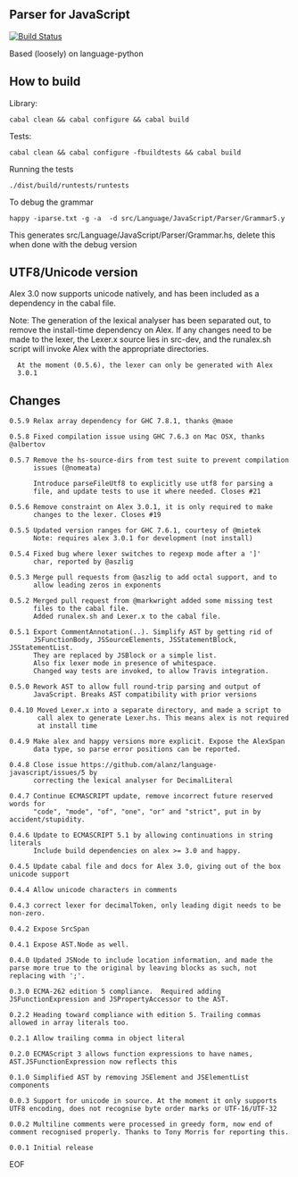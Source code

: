 Parser for JavaScript
---------------------

[![Build Status](https://secure.travis-ci.org/alanz/language-javascript.png?branch=master)](http://travis-ci.org/alanz/language-javascript)

Based (loosely) on language-python

How to build
------------

Library:

    cabal clean && cabal configure && cabal build

Tests:

    cabal clean && cabal configure -fbuildtests && cabal build

Running the tests

    ./dist/build/runtests/runtests


To debug the grammar

    happy -iparse.txt -g -a  -d src/Language/JavaScript/Parser/Grammar5.y

This generates src/Language/JavaScript/Parser/Grammar.hs, delete this
when done with the debug version


UTF8/Unicode version
--------------------

Alex 3.0 now supports unicode natively, and has been included as a
dependency in the cabal file.

Note: The generation of the lexical analyser has been separated out,
      to remove the install-time dependency on Alex. If any changes
      need to be made to the lexer, the Lexer.x source lies in
      src-dev, and the runalex.sh script will invoke Alex with the
      appropriate directories.

      At the moment (0.5.6), the lexer can only be generated with Alex
      3.0.1

Changes
-------

```
0.5.9 Relax array dependency for GHC 7.8.1, thanks @maoe

0.5.8 Fixed compilation issue using GHC 7.6.3 on Mac OSX, thanks @albertov

0.5.7 Remove the hs-source-dirs from test suite to prevent compilation
      issues (@nomeata)

      Introduce parseFileUtf8 to explicitly use utf8 for parsing a
      file, and update tests to use it where needed. Closes #21

0.5.6 Remove constraint on Alex 3.0.1, it is only required to make
      changes to the lexer. Closes #19

0.5.5 Updated version ranges for GHC 7.6.1, courtesy of @mietek
      Note: requires alex 3.0.1 for development (not install)

0.5.4 Fixed bug where lexer switches to regexp mode after a ']'
      char, reported by @aszlig

0.5.3 Merge pull requests from @aszlig to add octal support, and to
      allow leading zeros in exponents

0.5.2 Merged pull request from @markwright added some missing test
      files to the cabal file.
      Added runalex.sh and Lexer.x to the cabal file.

0.5.1 Export CommentAnnotation(..). Simplify AST by getting rid of
      JSFunctionBody, JSSourceElements, JSStatementBlock, JSStatementList.
      They are replaced by JSBlock or a simple list.
      Also fix lexer mode in presence of whitespace.
      Changed way tests are invoked, to allow Travis integration.

0.5.0 Rework AST to allow full round-trip parsing and output of
      JavaScript. Breaks AST compatibility with prior versions

0.4.10 Moved Lexer.x into a separate directory, and made a script to
       call alex to generate Lexer.hs. This means alex is not required
       at install time

0.4.9 Make alex and happy versions more explicit. Expose the AlexSpan
      data type, so parse error positions can be reported.

0.4.8 Close issue https://github.com/alanz/language-javascript/issues/5 by
      correcting the lexical analyser for DecimalLiteral

0.4.7 Continue ECMASCRIPT update, remove incorrect future reserved words for
      "code", "mode", "of", "one", "or" and "strict", put in by accident/stupidity.

0.4.6 Update to ECMASCRIPT 5.1 by allowing continuations in string literals
      Include build dependencies on alex >= 3.0 and happy.

0.4.5 Update cabal file and docs for Alex 3.0, giving out of the box unicode support

0.4.4 Allow unicode characters in comments

0.4.3 correct lexer for decimalToken, only leading digit needs to be non-zero.

0.4.2 Expose SrcSpan

0.4.1 Expose AST.Node as well.

0.4.0 Updated JSNode to include location information, and made the parse more true to the original by leaving blocks as such, not replacing with ';'.

0.3.0 ECMA-262 edition 5 compliance.  Required adding JSFunctionExpression and JSPropertyAccessor to the AST.

0.2.2 Heading toward compliance with edition 5. Trailing commas allowed in array literals too.

0.2.1 Allow trailing comma in object literal

0.2.0 ECMAScript 3 allows function expressions to have names, AST.JSFunctionExpression now reflects this

0.1.0 Simplified AST by removing JSElement and JSElementList components

0.0.3 Support for unicode in source. At the moment it only supports
UTF8 encoding, does not recognise byte order marks or UTF-16/UTF-32

0.0.2 Multiline comments were processed in greedy form, now end of
comment recognised properly. Thanks to Tony Morris for reporting this.

0.0.1 Initial release
```

EOF

